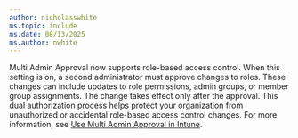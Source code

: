 ```yaml
---
author: nicholasswhite
ms.topic: include
ms.date: 08/13/2025
ms.author: nwhite
---
```


<!-- This include file is used in the following articles: /fundamentals/role-based-access-control.md, /fundamentals/assign-role.md, /fundamentals/create-custom-role.md, /fundamentals/account-sign-up.md, /protect/endpoint-security-policy.md -->

Multi Admin Approval now supports role-based access control. When this setting is on, a second administrator must approve changes to roles. These changes can include updates to role permissions, admin groups, or member group assignments. The change takes effect only after the approval. This dual authorization process helps protect your organization from unauthorized or accidental role-based access control changes. For more information, see [Use Multi Admin Approval in Intune](../fundamentals/multi-admin-approval.md).
